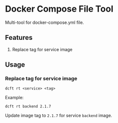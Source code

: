 # Docker Compose File Tool

Multi-tool for docker-compose.yml file.

## Features

1. Replace tag for service image

## Usage

### Replace tag for service image

```
dcft rt <service> <tag>
```

Example:

```
dcft rt backend 2.1.7
```

Update image tag to `2.1.7` for service `backend` image.
